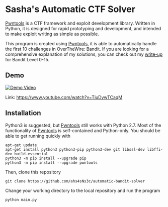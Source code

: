 # Sasha's Automatic CTF Solver

[Pwntools](https://github.com/Gallopsled/pwntools) is a CTF framework and exploit development library. Written in Python, it is designed for rapid prototyping and development, and intended to make exploit writing as simple as possible.

This program is created using [Pwntools](https://github.com/Gallopsled/pwntools), it is able to automatically handle the first 10 challenges in OverTheWire: Bandit. If you are looking for a comprehensive explanation of my solutions, you can check out my [write-up](https://github.com/ahs4sNs3c/OverTheWire-Bandit-Writeup) for Bandit Level 0-15.

## Demo
[![Demo Video](https://img.youtube.com/vi/TiuDywTCaqM/maxresdefault.jpg)](https://www.youtube.com/embed/TiuDywTCaqM) </br>

Link: https://www.youtube.com/watch?v=TiuDywTCaqM

## Installation
Python3 is suggested, but [Pwntools](https://github.com/Gallopsled/pwntools) still works with Python 2.7. Most of the functionality of [Pwntools](https://github.com/Gallopsled/pwntools) is self-contained and Python-only. You should be able to get running quickly with
```
apt-get update
apt-get install python3 python3-pip python3-dev git libssl-dev libffi-dev build-essential
python3 -m pip install --upgrade pip
python3 -m pip install --upgrade pwntools
```
Then, clone this repository
```
git clone https://github.com/ahs4sNs3c/automatic-bandit-solver
```
Change your working directory to the local repository and run the program
```
python main.py
```
